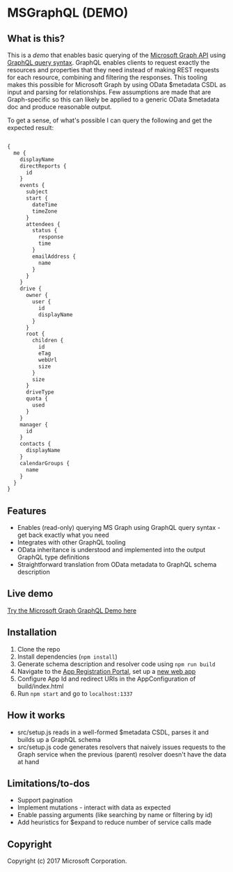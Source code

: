 # MSGraphQL (DEMO)
## What is this?
This is a *demo* that enables basic querying of the [Microsoft Graph API](https://developer.microsoft.com/en-us/graph/) using [GraphQL query syntax](http://graphql.org/learn/queries/). GraphQL enables clients to request exactly the resources and properties that they need instead of making REST requests for each resource, combining and filtering the responses. This tooling makes this possible for Microsoft Graph by using OData $metadata CSDL as input and parsing for relationships. Few assumptions are made that are Graph-specific so this can likely be applied to a generic OData $metadata doc and produce reasonable output.

To get a sense, of what's possible I can query the following and get the expected result:
```graphql

{
  me {
    displayName
    directReports {
      id
    }
    events {
      subject
      start {
        dateTime
        timeZone
      }
      attendees {
        status {
          response
          time
        }
        emailAddress {
          name
        }
      }
    }
    drive {
      owner {
        user {
          id
          displayName
        }
      }
      root {
        children {
          id
          eTag
          webUrl
          size
        }
        size
      }
      driveType
      quota {
        used
      }
    }
    manager {
      id
    }
    contacts {
      displayName
    }
    calendarGroups {
      name
    }
  }
}
```

## Features
* Enables (read-only) querying MS Graph using GraphQL query syntax - get back exactly what you need
* Integrates with other GraphQL tooling
* OData inheritance is understood and implemented into the output GraphQL type definitions
* Straightforward translation from OData metadata to GraphQL schema description

## Live demo
[Try the Microsoft Graph GraphQL Demo here](https://msgql.azurewebsites.net)

## Installation
1. Clone the repo
2. Install dependencies (`npm install`)
3. Generate schema description and resolver code using `npm run build`
4. Navigate to the [App Registration Portal](https://apps.dev.microsoft.com/), set up a [new web app](https://docs.microsoft.com/en-us/azure/active-directory/develop/active-directory-v2-app-registration)
5. Configure App Id and redirect URIs in the AppConfiguration of build/index.html
6. Run `npm start` and go to `localhost:1337`

## How it works
* src/setup.js reads in a well-formed $metadata CSDL, parses it and builds up a GraphQL schema
* src/setup.js code generates resolvers that naively issues requests to the Graph service when the previous (parent) resolver doesn't have the data at hand

## Limitations/to-dos
* Support pagination
* Implement mutations - interact with data as expected
* Enable passing arguments (like searching by name or filtering by id)
* Add heuristics for $expand to reduce number of service calls made

## Copyright
 Copyright (c) 2017 Microsoft Corporation.
